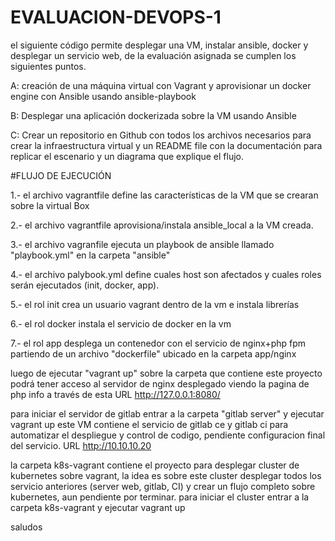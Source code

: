 # EVALUACION-DEVOPS-1

el siguiente código permite desplegar una VM, instalar ansible, docker y desplegar un servicio web, de la evaluación asignada se cumplen los siguientes puntos.


A: creación de una máquina virtual con Vagrant y aprovisionar un docker engine con Ansible usando ansible-playbook

B: Desplegar una aplicación dockerizada sobre la VM usando Ansible

C: Crear un repositorio en Github con todos los archivos necesarios para crear la infraestructura virtual y un README file con la documentación para replicar el escenario y un diagrama que explique el flujo.

#FLUJO DE EJECUCIÓN

1.-	el archivo vagrantfile define las características de la VM que se crearan sobre la virtual Box

2.- el archivo vagrantfile aprovisiona/instala ansible_local a la VM creada.

3.- el archivo vagranfile ejecuta un playbook de ansible llamado "playbook.yml" en la carpeta "ansible"

4.- el archivo palybook.yml define cuales host son afectados y cuales roles serán ejecutados (init, docker, app).

5.- el rol init crea un usuario vagrant dentro de la vm e instala librerías

6.- el rol docker instala el servicio de docker en la vm

7.- el rol app desplega un contenedor con el servicio de nginx+php fpm partiendo de un archivo "dockerfile" ubicado en la carpeta app/nginx 



luego de ejecutar "vagrant up" sobre la carpeta que contiene este proyecto podrá tener acceso al servidor de nginx desplegado viendo la pagina de php info a través de esta URL http://127.0.0.1:8080/

para iniciar el servidor de gitlab entrar a la carpeta "gitlab server" y ejecutar vagrant up este VM contiene el servicio de gitlab ce y gitlab ci para automatizar el despliegue y control de codigo, pendiente configuracion final del servicio. URL http://10.10.10.20
 
la carpeta k8s-vagrant contiene el proyecto para desplegar cluster de kubernetes sobre vagrant, la idea es sobre este cluster desplegar todos los servicio anteriores (server web, gitlab, CI) y crear un flujo completo sobre kubernetes, aun pendiente por terminar. para iniciar el cluster entrar a la carpeta k8s-vagrant y ejecutar vagrant up

saludos